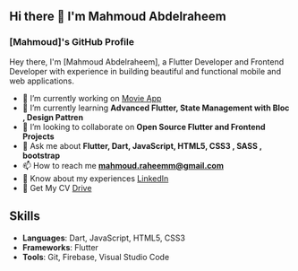 ## Hi there 👋 I'm Mahmoud Abdelraheem



### [Mahmoud]'s GitHub Profile

Hey there, I'm [Mahmoud Abdelraheem], a Flutter Developer and Frontend Developer with experience in building beautiful and functional mobile and web applications.

- 🔭 I’m currently working on [Movie App](https://github.com/mahmoudAbdelraheem/movies_app)
- 🌱 I’m currently learning **Advanced Flutter, State Management with Bloc , Design Pattren**
- 👯 I’m looking to collaborate on **Open Source Flutter and Frontend Projects**
- 💬 Ask me about **Flutter, Dart, JavaScript, HTML5, CSS3 , SASS , bootstrap**
- 📫 How to reach me **mahmoud.raheemm@gmail.com**
- 📄 Know about my experiences [LinkedIn](https://www.linkedin.com/in/mahmoud-abd-elraheem-a95124188/)
- 📄 Get My CV [Drive](https://drive.google.com/file/d/1n_V9BHeaIGygll38x_nxvdGsGai3O9Vo/view?usp=sharing)

## Skills
- **Languages**: Dart, JavaScript, HTML5, CSS3
- **Frameworks**: Flutter
- **Tools**: Git, Firebase, Visual Studio Code
  

<!--
## Projects
- **[Project 1](PROJECT_1_LINK)**: Description of project 1
- **[Project 2](PROJECT_2_LINK)**: Description of project 2


## Connect with me:
[![LinkedIn](https://img.shields.io/badge/-LinkedIn-blue)](YOUR_LINKEDIN_PROFILE)
[![Twitter](https://img.shields.io/badge/-Twitter-blue)](YOUR_TWITTER_PROFILE)

## GitHub Stats
![Your GitHub stats](https://github-readme-stats.vercel.app/api?username=YOUR_GITHUB_USERNAME&show_icons=true&hide_border=true)

**mahmoudAbdelraheem/mahmoudAbdelraheem** is a ✨ _special_ ✨ repository because its `README.md` (this file) appears on your GitHub profile.

Here are some ideas to get you started:

- 🔭 I’m currently working on ...
- 🌱 I’m currently learning ...
- 👯 I’m looking to collaborate on ...
- 🤔 I’m looking for help with ...
- 💬 Ask me about ...
- 📫 How to reach me: ...
- 😄 Pronouns: ...
- ⚡ Fun fact: ...
-->
